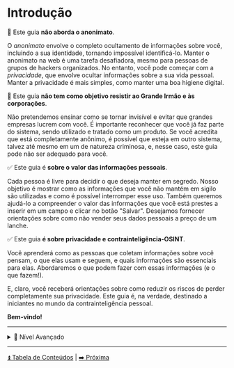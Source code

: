 # Introdução

🚫 Este guia **não aborda o anonimato**.

O *anonimato* envolve o completo ocultamento de informações sobre você, incluindo a sua identidade, tornando impossível identificá-lo. Manter o anonimato na web é uma tarefa desafiadora, mesmo para pessoas de grupos de hackers organizados. No entanto, você pode começar com a *privacidade*, que envolve ocultar informações sobre a sua vida pessoal. Manter a privacidade é mais simples, como manter uma boa higiene digital.

🚫 Este guia **não tem como objetivo resistir ao Grande Irmão e às corporações**.

Não pretendemos ensinar como se tornar invisível e evitar que grandes empresas lucrem com você. É importante reconhecer que você já faz parte do sistema, sendo utilizado e tratado como um produto. Se você acredita que está completamente anônimo, é possível que esteja em outro sistema, talvez até mesmo em um de natureza criminosa, e, nesse caso, este guia pode não ser adequado para você.

✅ Este guia é **sobre o valor das informações pessoais**.

Cada pessoa é livre para decidir o que deseja manter em segredo. Nosso objetivo é mostrar como as informações que você não mantém em sigilo são utilizadas e como é possível interromper esse uso. Também queremos ajudá-lo a compreender o valor das informações que você está prestes a inserir em um campo e clicar no botão "Salvar". Desejamos fornecer orientações sobre como não vender seus dados pessoais a preço de um lanche.

✅ Este guia **é sobre privacidade e contrainteligência-OSINT**.

Você aprenderá como as pessoas que coletam informações sobre você pensam, o que elas usam e seguem, e quais informações são essenciais para elas. Abordaremos o que podem fazer com essas informações (e o que fazem!).

E, claro, você receberá orientações sobre como reduzir os riscos de perder completamente sua privacidade. Este guia é, na verdade, destinado a iniciantes no mundo da contrainteligência pessoal.

**Bem-vindo!**

---

<details>
  <summary>🥷 Nível Avançado</summary>
  </br>
  Nas páginas deste guia, você encontrará seções "🥷 Nível Avançado".

Elas descrevem a proteção contra ameaças mais severas que exigem um esforço e recursos adicionais.

Se você achar essas seções particularmente úteis, provavelmente ficará interessado no excelente guia sobre anonimato na web, intitulado ["O Guia do Mochileiro para o Anonimato Online"](https://whiteprime.github.io/thgtoa/). No entanto, saiba que segui-lo pode ser bastante desafiador (especialmente nas realidades da Rússia, onde é quase impossível). Esse guia contém informações adicionais, recomendações e links que propositalmente não estão incluídos neste guia.

</details>

---

[⏫ Tabela de Conteúdos](../README.md) | [➡️ Próxima](./2-por-que-isso-e-importante.md)
